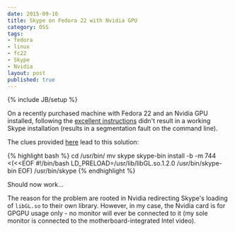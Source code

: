 ```yaml
---
date: 2015-09-16
title: Skype on Fedora 22 with Nvidia GPU
category: OSS
tags:
- fedora
- linux
- fc22
- Skype
- Nvidia
layout: post
published: true
---
```

{% include JB/setup %}

On a recently purchased machine with Fedora 22 and an Nvidia GPU installed, 
following the [excellent instructions](http://www.if-not-true-then-false.com/2012/install-skype-on-fedora-centos-red-hat-rhel-scientific-linux-sl/comment-page-19/)
didn't result in a working Skype installation (results in a segmentation fault on the command line).

The clues provided [here](http://askubuntu.com/questions/285642/skype-crashes-with-a-segmentation-fault) lead to this solution:

{% highlight bash %}
cd /usr/bin/
mv skype skype-bin
install -b -m 744 <(<<EOF
#!/bin/bash
LD_PRELOAD=/usr/lib/libGL.so.1.2.0 /usr/bin/skype-bin
EOF) /usr/bin/skype
{% endhighlight %}

Should now work...

The reason for the problem are rooted in Nvidia redirecting Skype's loading of ```libGL.so``` to their own library.
However, in my case, the Nvidia card is for GPGPU usage only - no monitor will ever be connected to it 
(my sole monitor is connected to the motherboard-integrated Intel video).
